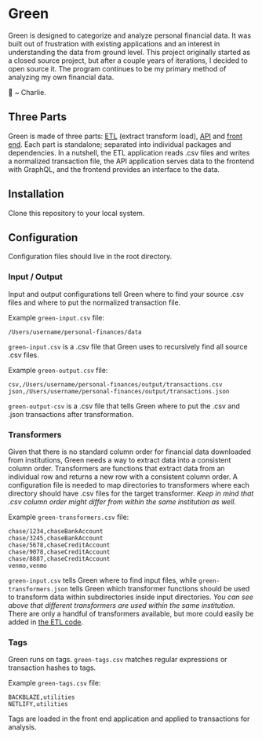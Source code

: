 # Green

Green is designed to categorize and analyze personal financial data. It was built out of frustration with existing applications and an interest in understanding the data from ground level. This project originally started as a closed source project, but after a couple years of iterations, I decided to open source it. The program continues to be my primary method of analyzing my own financial data.

🙇 ~ Charlie.

## Three Parts

Green is made of three parts: [ETL](etl/README.md) (extract transform load), [API](api/README.md) and [front end](frontend/README.md). Each part is standalone; separated into individual packages and dependencies. In a nutshell, the ETL application reads .csv files and writes a normalized transaction file, the API application serves data to the frontend with GraphQL, and the frontend provides an interface to the data.

## Installation

Clone this repository to your local system.

## Configuration

Configuration files should live in the root directory.

### Input / Output

Input and output configurations tell Green where to find your source .csv files and where to put the normalized transaction file.

Example `green-input.csv` file:

```
/Users/username/personal-finances/data
```

`green-input.csv` is a .csv file that Green uses to recursively find all source .csv files.

Example `green-output.csv` file:

```
csv,/Users/username/personal-finances/output/transactions.csv
json,/Users/username/personal-finances/output/transactions.json
```

`green-output-csv` is a .csv file that tells Green where to put the .csv and .json transactions after transformation.

### Transformers

Given that there is no standard column order for financial data downloaded from institutions, Green needs a way to extract data into a consistent column order. Transformers are functions that extract data from an individual row and returns a new row with a consistent column order. A configuration file is needed to map directories to transformers where each directory should have .csv files for the target transformer. _Keep in mind that .csv column order might differ from within the same institution as well._

Example `green-transformers.csv` file:

```
chase/1234,chaseBankAccount
chase/3245,chaseBankAccount
chase/5678,chaseCreditAccount
chase/9078,chaseCreditAccount
chase/8887,chaseCreditAccount
venmo,venmo
```

`green-input.csv` tells Green where to find input files, while `green-transformers.json` tells Green which transformer functions should be used to transform data within subdirectories inside input directories. _You can see above that different transformers are used within the same institution._ There are only a handful of transformers available, but more could easily be added in [the ETL code](etl/transformers).

### Tags

Green runs on tags. `green-tags.csv` matches regular expressions or transaction hashes to tags.

Example `green-tags.csv` file:

```
BACKBLAZE,utilities
NETLIFY,utilities
```

Tags are loaded in the front end application and applied to transactions for analysis.
